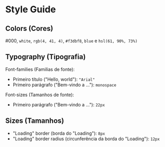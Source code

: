 # Style Guide

## Colors (Cores)

#000, `white`, `rgb(4, 41, 4)`, `#f3dbf8`, `blue` e `hsl(61, 90%, 73%)`


## Typography (Tipografia)

Font-families (Familias de fonte): 
 * Primeiro título ("Hello, world"): `"Arial"`
 * Primeiro parágrafo ("Bem-vindo a ..."): `monospace`

Font-sizes (Tamanhos de fonte): 
 * Primeiro parágrafo ("Bem-vindo a ..."): `22px`

## Sizes (Tamanhos)

  * "Loading" border (borda do "Loading"): `8px` 
  * "Loading" border radius (circunferência da borda do "Loading"): `12px`
